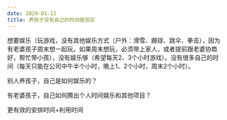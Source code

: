 ```yaml
---
date: 2020-01-12
title: 养孩子没有自己的时间是现实
---
```

想要娱乐（玩游戏，没有其他娱乐方式（户外：滑雪、踢球、跳伞、拳击），因为有老婆孩子周末想一起玩，如果周末想玩，必须带上家人，或者提前跟老婆协商好，帮忙带小孩），没有娱乐够（希望每天2、3个小时游戏）。没有很多自己的时间（每天只能在公司中午半个小时，晚上1、2个小时，周末2个小时）。

别人养孩子，自己是如何娱乐的？

有老婆孩子，自己如何腾出个人时间娱乐和其他项目？

更有效的安排时间+利用时间
